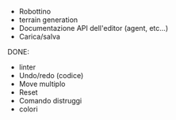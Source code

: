- Robottino
- terrain generation
- Documentazione API dell'editor (agent, etc...)
- Carica/salva

DONE:
- linter
- Undo/redo (codice)
- Move multiplo
- Reset
- Comando distruggi
- colori

